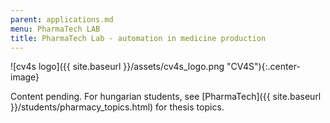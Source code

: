 ```yaml
---
parent: applications.md
menu: PharmaTech LAB
title: PharmaTech Lab - automation in medicine production
---
```


![cv4s logo]({{ site.baseurl }}/assets/cv4s_logo.png "CV4S"){:.center-image}

Content pending. For hungarian students, see [PharmaTech]({{ site.baseurl }}/students/pharmacy_topics.html) for thesis topics.